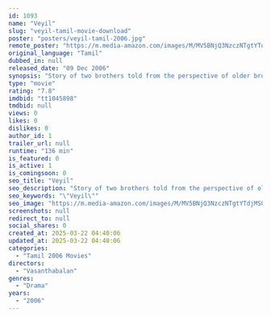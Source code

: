 ```yaml
---
id: 1093
name: "Veyil"
slug: "veyil-tamil-movie-download"
poster: "posters/veyil-tamil-2006.jpg"
remote_poster: "https://m.media-amazon.com/images/M/MV5BNjQ3NzczNTgtYTdjMS00MWNhLWFjNjEtZDA2NTU4NDgxMmRhXkEyXkFqcGdeQXVyOTk3NTc2MzE@._V1_SX300.jpg"
original_language: "Tamil"
dubbed_in: null
released_date: "09 Dec 2006"
synopsis: "Story of two brothers told from the perspective of older brother who recalls his childhood memories where he runs away from home and returns after 20 years. The rest of the film is all about mental turmoil, as he is caught between..."
type: "movie"
rating: "7.8"
imdbid: "tt1045898"
tmdbid: null
views: 0
likes: 0
dislikes: 0
author_id: 1
trailer_url: null
runtime: "136 min"
is_featured: 0
is_active: 1
is_comingsoon: 0
seo_title: "Veyil"
seo_description: "Story of two brothers told from the perspective of older brother who recalls his childhood memories where he runs away from home and returns after 20 years. The rest of the film is all about mental turmoil, as he is caught between..."
seo_keywords: "\"Veyil\""
seo_image: "https://m.media-amazon.com/images/M/MV5BNjQ3NzczNTgtYTdjMS00MWNhLWFjNjEtZDA2NTU4NDgxMmRhXkEyXkFqcGdeQXVyOTk3NTc2MzE@._V1_SX300.jpg"
screenshots: null
redirect_to: null
social_shares: 0
created_at: 2025-03-22 04:40:06
updated_at: 2025-03-22 04:40:06
categories:
  - "Tamil 2006 Movies"
directors:
  - "Vasanthabalan"
genres:
  - "Drama"
years:
  - "2006"
---
```

